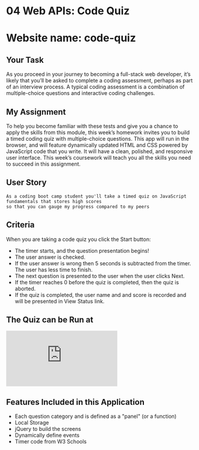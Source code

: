 # 04 Web APIs: Code Quiz
# Website name: code-quiz

## Your Task

As you proceed in your journey to becoming a full-stack web developer, it’s likely that you’ll be asked to complete a coding assessment, perhaps as part of an interview process. A typical coding assessment is a combination of multiple-choice questions and interactive coding challenges. 

## My Assignment

To help you become familiar with these tests and give you a chance to apply the skills from this module, this week’s homework invites you to build a timed coding quiz with multiple-choice questions. This app will run in the browser, and will feature dynamically updated HTML and CSS powered by JavaScript code that you write. It will have a clean, polished, and responsive user interface. This week’s coursework will teach you all the skills you need to succeed in this assignment.


## User Story

```
As a coding boot camp student you'll take a timed quiz on JavaScript fundamentals that stores high scores
so that you can gauge my progress compared to my peers
```


## Criteria

When you are taking a code quiz you click the Start button:

 - The timer starts, and the question presentation begins!
 - The user answer is checked.
 - If the user answer is wrong then 5 seconds is subtracted from the timer.  The user has less time to finish.
 - The next question is presented to the user when the user clicks Next.
 - If the timer reaches 0 before the quiz is completed, then the quiz is aborted.
 - If the quiz is completed, the user name and and score is recorded and will be presented in View Status link.



## The Quiz can be Run at 

![code quiz](https://bootcampdev.github.io/code-quiz-challenge/index.html#)



## Features Included in this Application

 - Each question category and is defined as a "panel" (or a function)
 - Local Storage
 - jQuery to build the screens
 - Dynamically define events
 - Timer code from W3 Schools


